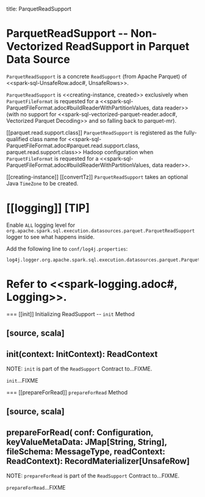 title: ParquetReadSupport

# ParquetReadSupport -- Non-Vectorized ReadSupport in Parquet Data Source

`ParquetReadSupport` is a concrete `ReadSupport` (from Apache Parquet) of <<spark-sql-UnsafeRow.adoc#, UnsafeRows>>.

`ParquetReadSupport` is <<creating-instance, created>> exclusively when `ParquetFileFormat` is requested for a <<spark-sql-ParquetFileFormat.adoc#buildReaderWithPartitionValues, data reader>> (with no support for <<spark-sql-vectorized-parquet-reader.adoc#, Vectorized Parquet Decoding>> and so falling back to parquet-mr).

[[parquet.read.support.class]]
`ParquetReadSupport` is registered as the fully-qualified class name for <<spark-sql-ParquetFileFormat.adoc#parquet.read.support.class, parquet.read.support.class>> Hadoop configuration when `ParquetFileFormat` is requested for a <<spark-sql-ParquetFileFormat.adoc#buildReaderWithPartitionValues, data reader>>.

[[creating-instance]]
[[convertTz]]
`ParquetReadSupport` takes an optional Java `TimeZone` to be created.

[[logging]]
[TIP]
====
Enable `ALL` logging level for `org.apache.spark.sql.execution.datasources.parquet.ParquetReadSupport` logger to see what happens inside.

Add the following line to `conf/log4j.properties`:

```
log4j.logger.org.apache.spark.sql.execution.datasources.parquet.ParquetReadSupport=ALL
```

Refer to <<spark-logging.adoc#, Logging>>.
====

=== [[init]] Initializing ReadSupport -- `init` Method

[source, scala]
----
init(context: InitContext): ReadContext
----

NOTE: `init` is part of the `ReadSupport` Contract to...FIXME.

`init`...FIXME

=== [[prepareForRead]] `prepareForRead` Method

[source, scala]
----
prepareForRead(
  conf: Configuration,
  keyValueMetaData: JMap[String, String],
  fileSchema: MessageType,
  readContext: ReadContext): RecordMaterializer[UnsafeRow]
----

NOTE: `prepareForRead` is part of the `ReadSupport` Contract to...FIXME.

`prepareForRead`...FIXME

